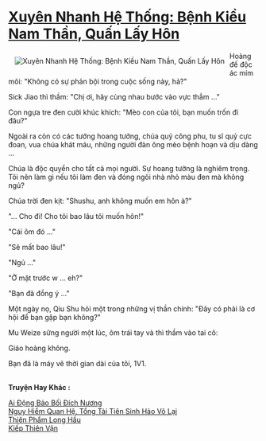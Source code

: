 <a href="https://truyentiki.com/xuyen-nhanh-he-thong-benh-kieu-nam-than-quan-lay-hon.30686/" title="Xuyên Nhanh Hệ Thống: Bệnh Kiều Nam Thần, Quấn Lấy Hôn"><h1>Xuyên Nhanh Hệ Thống: Bệnh Kiều Nam Thần, Quấn Lấy Hôn</h1></a><div style="display:table"><img align="right" style="float: left; padding: 10px;" src="https://truyentiki.com/a/img/str/src/30686.jpg" alt="Xuyên Nhanh Hệ Thống: Bệnh Kiều Nam Thần, Quấn Lấy Hôn">Hoàng đế độc ác mím môi: "Không có sự phản bội trong cuộc sống này, hả?" <p></p> Sick Jiao thì thầm: "Chị ơi, hãy cùng nhau bước vào vực thẳm ..." <p></p> Con ngựa tre đen cười khúc khích: "Mèo con của tôi, bạn muốn trốn đi đâu?" <p></p> Ngoài ra còn có các tướng hoang tưởng, chúa quỷ công phu, tu sĩ quỷ cực đoan, vua chúa khát máu, những người đàn ông mèo bệnh hoạn và dịu dàng ... <p></p> Chúa là độc quyền cho tất cả mọi người. Sự hoang tưởng là nghiêm trọng. Tôi nên làm gì nếu tôi làm đen và đóng ngôi nhà nhỏ màu đen mà không ngủ? <p></p> Chúa trời đen kịt: "Shushu, anh không muốn em hôn à?" <p></p> "... Cho đi! Cho tôi bao lâu tôi muốn hôn!" <p></p> "Cái ôm đó ..." <p></p> "Sẽ mất bao lâu!" <p></p> "Ngủ ..." <p></p> "Ở mặt trước w ... eh?" <p></p> "Bạn đã đồng ý ..." <p></p> Một ngày nọ, Qiu Shu hỏi một trong những vị thần chính: "Đây có phải là cơ hội để bạn gặp bạn không?" <p></p> Mu Weize sững người một lúc, ôm trái tay và thì thầm vào tai cô: <p></p> Giáo hoàng không. <p></p> Bạn đã là máy vẽ thời gian dài của tôi, 1V1.</div><p><br><b>Truyện Hay Khác :</b></p><a href="https://truyentiki.com/ai-dong-bao-boi-dich-nuong.30685/" alt="Ai Động Bảo Bối Đích Nương">Ai Động Bảo Bối Đích Nương</a><br/><a href="https://github.com/nownovels/truyenhay/tree/master/truyenhay/30805/README.md" alt="Nguy Hiểm Quan Hệ, Tổng Tài Tiên Sinh Hảo Vô Lại">Nguy Hiểm Quan Hệ, Tổng Tài Tiên Sinh Hảo Vô Lại</a><br/><a href="https://github.com/nownovels/truyenhay/tree/master/truyenhay/30708/README.md" alt="Thiên Phẩm Long Hầu">Thiên Phẩm Long Hầu</a><br/><a href="https://github.com/nownovels/top500/tree/master/truyenhay/33808/" alt="Kiếp Thiên Vận">Kiếp Thiên Vận</a><br/>